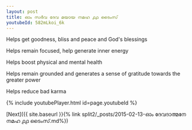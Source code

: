 ```yaml
---
layout: post
title: ഓം സർവ ദേവ മയായ നമഹ ൧൧ ടൈംസ്
youtubeId: 582mLkoi_6k
---
```

 
 
Helps get goodness, bliss and peace and God's blessings
 
Helps remain focused, help generate inner energy 
 
Helps boost physical and mental health 
 
Helps remain grounded and generates a sense of gratitude towards the greater power 
 
Helps reduce bad karma
 
 
 
 


{% include youtubePlayer.html id=page.youtubeId %}
 
[Next]({{ site.baseurl }}{% link  split2/_posts/2015-02-13-ഓം ദേവദാത്മനേ നമഹ ൧൧ ടൈംസ്.md%})
 
